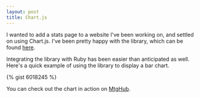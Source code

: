 ```yaml
---
layout: post
title: Chart.js
---
```

I wanted to add a stats page to a website I've been working on, and settled on
using Chart.js. I've been pretty happy with the library, which can be found
[here](http://www.chartjs.org).

Integrating the library with Ruby has been easier than anticipated as well.
Here's a quick example of using the library to display a bar chart.

{% gist 6018245 %}

You can check out the chart in action on
[MtgHub](http://mtghub.com/decks/7/stats).
